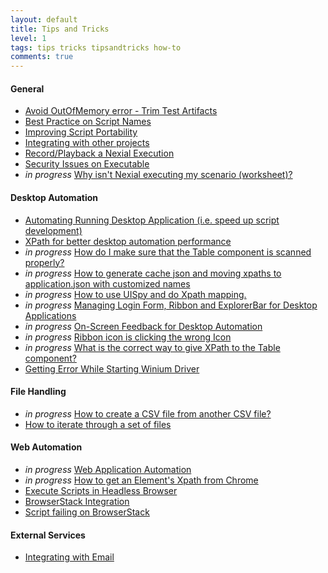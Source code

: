 ```yaml
---
layout: default
title: Tips and Tricks
level: 1
tags: tips tricks tipsandtricks how-to
comments: true
---
```



#### General
- [Avoid OutOfMemory error - Trim Test Artifacts](TrimTestArtifacts)
- [Best Practice on Script Names](ValidScriptNames)
- [Improving Script Portability](ImprovingScriptPortability)
- [Integrating with other projects](IntegratingWithOtherProjects)
- [Record/Playback a Nexial Execution](RecordPlayback)
- [Security Issues on Executable](SecurityIssuesExecutableFiles)
- *in progress* [Why isn't Nexial executing my scenario (worksheet)?]()


#### Desktop Automation
- [Automating Running Desktop Application (i.e. speed up script development)](AutomatingRunningDesktopApplication)
- [XPath for better desktop automation performance](EfficientXPATH_Desktop)
- *in progress* [How do I make sure that the Table component is scanned properly?]()
- *in progress* [How to generate cache json and moving xpaths to application.json with customized names]()
- *in progress* [How to use UISpy and do Xpath mapping.]()
- *in progress* [Managing Login Form, Ribbon and ExplorerBar for Desktop Applications]()
- *in progress* [On-Screen Feedback for Desktop Automation]()
- *in progress* [Ribbon icon is clicking the wrong Icon]()
- *in progress* [What is the correct way to give XPath to the Table component?]()
- [Getting Error While Starting Winium Driver](WiniumStartingError)


#### File Handling
- *in progress* [How to create a CSV file from another CSV file?]()
- [How to iterate through a set of files](IterateOverSetOfFiles)


#### Web Automation
- *in progress* [Web Application Automation]()
- *in progress* [How to get an Element's Xpath from Chrome]()
- [Execute Scripts in Headless Browser](ExecuteScripts_HeadlessBrowser)
- [BrowserStack Integration](BrowserStackIntegration)
- [Script failing on BrowserStack](ScriptFailingonBrowserStack)


#### External Services
- [Integrating with Email](IntegratingNexialWithEmail)